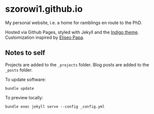 szorowi1.github.io
=================

My personal website, i.e. a home for ramblings en route to the PhD.

Hosted via Github Pages, styled with Jekyll and the [Indigo theme](https://github.com/sergiokopplin/indigo). Customization inspired by [Eliseo Papa](https://github.com/elipapa/elipapa.github.io).

## Notes to self

Projects are added to the `_projects` folder. Blog posts are added to the `_posts` folder.

To update software:

    bundle update

To preview locally:

    bundle exec jekyll serve --config _config.yml
